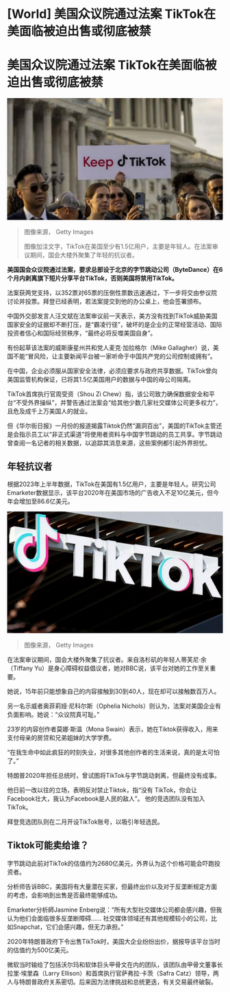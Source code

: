 # [World] 美国众议院通过法案 TikTok在美面临被迫出售或彻底被禁

#  美国众议院通过法案 TikTok在美面临被迫出售或彻底被禁


![TikTok content creators gather outside the Capitol on 22 March 2023](_132895913_tiktok23.jpg)

> 图像来源，  Getty Images
>
> 图像加注文字，TikTok在美国至少有1.5亿用户，主要是年轻人。在法案审议期间，国会大楼外聚集了年轻的抗议者。

**美国国会众议院通过法案，要求总部设于北京的字节跳动公司（ByteDance）在6个月内剥离旗下短片分享平台TikTok，否则美国将禁用TikTok。**

法案获两党支持，以352票对65票的压倒性票数迅速通过，下一步将交由参议院讨论并投票。拜登已经表明，若法案提交到他的办公桌上，他会签署颁布。

中国外交部发言人汪文斌在法案审议前一天表示，美方没有找到TikTok威胁美国国家安全的证据却不断打压，是“霸凌行径”，破坏的是企业的正常经营活动、国际投资者信心和国际经贸秩序，“最终必将反噬美国自身”。

有份起草该法案的威斯康星州共和党人麦克·加拉格尔（Mike Gallagher）说，美国不能“冒风险，让主要新闻平台被一家听命于中国共产党的公司控制或拥有”。

在中国，企业必须服从国家安全法律，必须应要求与政府共享数据。TikTok曾向美国监管机构保证，已将其1.5亿美国用户的数据与中国的母公司隔离。

TikTok首席执行官周受资（Shou Zi Chew）指，该公司致力确保数据安全和平台“不受外界操纵”，并警告通过法案会“给其他少数几家社交媒体公司更多权力”，且危及成千上万美国人的就业。

但《华尔街日报》一月份的报道揭露Tiktok仍然“漏洞百出”，美国的TikTok主管还是会指示员工以“非正式渠道”将使用者资料与中国字节跳动的员工共享。字节跳动曾查阅一名记者的相关数据，以追踪其消息来源，这些案例都引起外界担忧。

##  年轻抗议者

根据2023年上半年数据，TikTok在美国有1.5亿用户，主要是年轻人。研究公司Emarketer数据显示，该平台2020年在美国市场的广告收入不足10亿美元，但今年会增加至86.6亿美元。

![The TikTok logo](_132905872_gettyimages-2078996451.jpg)

> 图像来源，  Getty Images

在法案审议期间，国会大楼外聚集了抗议者。来自洛杉矶的年轻人蒂芙尼·余（Tiffany Yu）是身心障碍权益倡议者，她对BBC说，该平台对她的工作至关重要。

她说，15年前只能想象自己的内容接触到30到40人，现在却可以接触数百万人。

另一名示威者奥菲莉娅·尼科尔斯（Ophelia Nichols）则认为，法案对美国企业有负面影响。她说：“众议院真可耻。”

23岁的内容创作者莫娜·斯温（Mona Swain）表示，她在Tiktok获得收入，用来支付母亲的房贷和兄弟姐妹的大学学费。

“在我生命中如此疯狂的时刻失业，对很多其他创作者的生活来说，真的是太可怕了。”

特朗普2020年担任总统时，曾试图将TikTok与字节跳动剥离，但最终没有成事。

他日前一改以往的立场，表明反对禁止Tiktok，指“没有 TikTok，你会让Facebook壮大，我认为Facebook是人民的敌人”。 他的竞选团队没有加入TikTok。

拜登竞选团队则在二月开设TikTok账号，以吸引年轻选民。

##  Tiktok可能卖给谁？

字节跳动此前对TikTok的估值约为2680亿美元，外界认为这个价格可能会吓跑投资者。

分析师告诉BBC，美国将有大量潜在买家，但最终出价以及对于反垄断规定方面的考虑，会影响到出售是否最终能够成功。

Emarketer分析師Jasmine Enberg说：“所有大型社交媒体公司都会感兴趣，但我认为他们会面临很多反垄断障碍…… 社交媒体领域还有其他规模较小的公司，比如Snapchat，它们会感兴趣，但无力承担。”

2020年特朗普政府下令出售TikTok时，美国大企业纷纷出价，据报导该平台当时的估值约为500亿美元。

微软当时输给了包括沃尔玛和软体巨头甲骨文在内的团队，该团队由甲骨文董事长拉里·埃里森（Larry Ellison）和首席执行官萨弗拉·卡茨（Safra Catz）领导，两人与特朗普政府关系密切。后来因为法律挑战和总统更迭，有关交易最终破裂。


